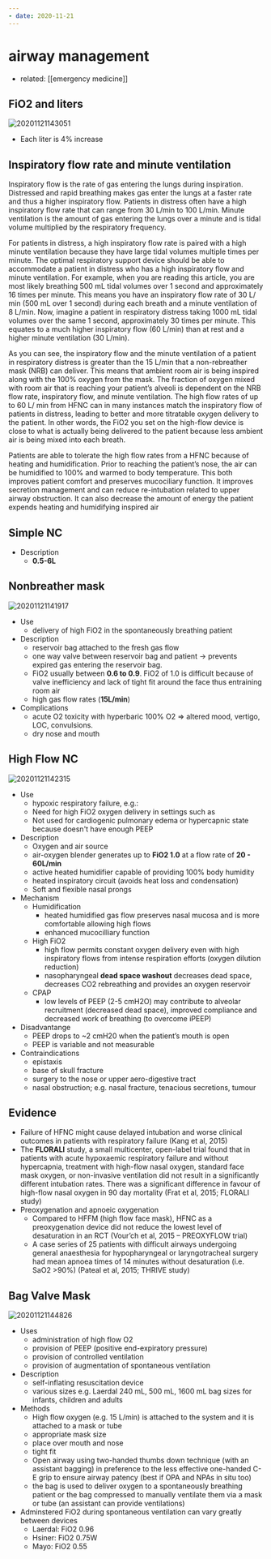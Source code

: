 ```yaml
---
- date: 2020-11-21
---
```


# airway management

- related: [[emergency medicine]]

## FiO2 and liters

![20201121143051](https://photos.thisispiggy.com/file/wikiFiles/20201121143051.png)

- Each liter is 4% increase

## Inspiratory flow rate and minute ventilation

Inspiratory flow is the rate of gas entering the lungs during inspiration. Distressed and rapid breathing makes gas enter the lungs at a faster rate and thus a higher inspiratory flow. Patients in distress often have a high inspiratory flow rate that can range from 30 L/min to 100 L/min. Minute ventilation is the amount of gas entering the lungs over a minute and is tidal volume multiplied by the respiratory frequency.

For patients in distress, a high inspiratory flow rate is paired with a high minute ventilation because they have large tidal volumes multiple times per minute. The optimal respiratory support device should be able to accommodate a patient in distress who has a high inspiratory flow and minute ventilation. For example, when you are reading this article, you are most likely breathing 500 mL tidal volumes over 1 second and
approximately 16 times per minute. This means you have an inspiratory flow rate of 30 L/ min (500 mL over 1 second) during each breath and a minute ventilation of 8 L/min. Now, imagine a patient in respiratory distress taking 1000 mL tidal volumes over the same 1 second, approximately 30 times per minute. This equates to a much higher inspiratory flow (60 L/min) than at rest and a higher minute ventilation (30 L/min).

As you can see, the inspiratory flow and the minute ventilation of a patient in respiratory distress is greater than the 15 L/min that a non-rebreather mask (NRB) can deliver. This means that ambient room air is being inspired along with the 100% oxygen from the mask. The fraction of oxygen mixed with room air that is reaching your patient’s alveoli is dependent on the NRB flow rate, inspiratory flow, and minute ventilation. The high flow rates of up to 60 L/ min from HFNC can in many instances match the inspiratory flow of patients in distress, leading to better and more titratable oxygen delivery to the patient. In other words, the FiO2 you set on the high-flow device is close to what is actually being delivered to the patient because less ambient air is being mixed into each breath.

Patients are able to tolerate the high flow rates from a HFNC because of heating and humidification. Prior to reaching the patient’s nose, the air can be humidified to 100% and warmed to body temperature. This both improves patient comfort and preserves mucociliary function. It improves secretion management and can reduce re-intubation related to upper airway obstruction. It can also decrease the amount of energy the patient expends heating and humidifying inspired air

## Simple NC

<!-- types of noninvasive ventilation, flow rate and minute ventilation of each -->

- Description
	- **0.5-6L**

## Nonbreather mask

![20201121141917](https://photos.thisispiggy.com/file/wikiFiles/20201121141917.png)

- Use
	- delivery of high FiO2 in the spontaneously breathing patient
- Description
	- reservoir bag attached to the fresh gas flow
	- one way valve between reservoir bag and patient -> prevents expired gas entering the reservoir bag.
	- FiO2 usually between **0.6 to 0.9**. FiO2 of 1.0 is difficult because of valve inefficiency and lack of tight fit around the face thus entraining room air
	- high gas flow rates (**15L/min**)
- Complications
	- acute O2 toxicity with hyperbaric 100% O2 => altered mood, vertigo, LOC, convulsions.
	- dry nose and mouth

## High Flow NC

![20201121142315](https://photos.thisispiggy.com/file/wikiFiles/20201121142315.png)

- Use
	- hypoxic respiratory failure, e.g.:
	- Need for high FiO2 oxygen delivery in settings such as
	- Not used for cardiogenic pulmonary edema or hypercapnic state because doesn't have enough PEEP
- Description
	- Oxygen and air source
	- air-oxygen blender generates up to **FiO2 1.0** at a flow rate of **20 - 60L/min**
	- active heated humidifier capable of providing 100% body humidity
	- heated inspiratory circuit (avoids heat loss and condensation)
	- Soft and flexible nasal prongs
- Mechanism
	- Humidification
		- heated humidified gas flow preserves nasal mucosa and is more comfortable allowing high flows
		- enhanced mucocilliary function
	- High FiO2
		- high flow permits constant oxygen delivery even with high inspiratory flows from intense respiration efforts (oxygen dilution reduction)
		- nasopharyngeal **dead space washout** decreases dead space, decreases CO2 rebreathing and provides an oxygen reservoir
	- CPAP
		- low levels of PEEP (2-5 cmH2O) may contribute to alveolar recruitment (decreased dead space), improved compliance and decreased work of breathing (to overcome iPEEP)
- Disadvantange
	- PEEP drops to ~2 cmH20 when the patient’s mouth is open
	- PEEP is variable and not measurable
- Contraindications
	- epistaxis
	- base of skull fracture
	- surgery to the nose or upper aero-digestive tract
	- nasal obstruction; e.g. nasal fracture, tenacious secretions, tumour

## Evidence

- Failure of HFNC might cause delayed intubation and worse clinical outcomes in patients with respiratory failure (Kang et al, 2015)
- The **FLORALI** study, a small multicenter, open-label trial found that in patients with acute hypoxaemic respiratory failure and without hypercapnia, treatment with high-flow nasal oxygen, standard face mask oxygen, or non-invasive ventilation did not result in a significantly different intubation rates. There was a significant difference in favour of high-flow nasal oxygen in 90 day mortality (Frat et al, 2015; FLORALI study)
- Preoxygenation and apnoeic oxygenation
	- Compared to HFFM (high flow face mask), HFNC as a preoxygenation device did not reduce the lowest level of desaturation in an RCT (Vour’ch et al, 2015 – PREOXYFLOW trial)
	- A case series of 25 patients with difficult airways undergoing general anaesthesia for hypopharyngeal or laryngotracheal surgery had mean apnoea times of 14 minutes without desaturation (i.e. SaO2 >90%) (Pateal et al, 2015; THRIVE study)

## Bag Valve Mask

![20201121144826](https://photos.thisispiggy.com/file/wikiFiles/20201121144826.png)

- Uses
	- administration of high flow O2
	- provision of PEEP (positive end-expiratory pressure)
	- provision of controlled ventilation
	- provision of augmentation of spontaneous ventilation
- Description
	- self-inflating resuscitation device
	- various sizes e.g. Laerdal 240 mL, 500 mL, 1600 mL bag sizes for infants, children and adults
- Methods
	- High flow oxygen (e.g. 15 L/min) is attached to the system and it is attached to a mask or tube
	- appropriate mask size
	- place over mouth and nose
	- tight fit
	- Open airway using two-handed thumbs down technique (with an assistant bagging) in preference to the less effective one-handed C-E grip to ensure airway patency (best if OPA and NPAs in situ too)
	- the bag is used to deliver oxygen to a spontaneously breathing patient or the bag compressed to manually ventilate them via a mask or tube (an assistant can provide ventilations)
- Adminstered FiO2 during spontaneous ventilation can vary greatly between devices
	- Laerdal: FiO2 0.96
	- Hsiner: FiO2 0.75W
	- Mayo: FiO2 0.55
